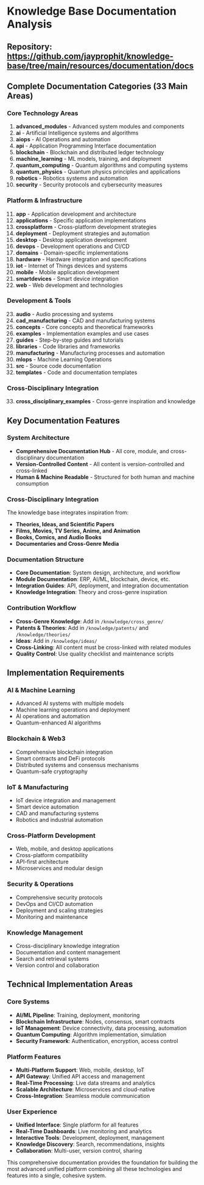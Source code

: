 # Knowledge Base Documentation Analysis

## Repository: https://github.com/jayprophit/knowledge-base/tree/main/resources/documentation/docs

## Complete Documentation Categories (33 Main Areas)

### Core Technology Areas
1. **advanced_modules** - Advanced system modules and components
2. **ai** - Artificial Intelligence systems and algorithms
3. **aiops** - AI Operations and automation
4. **api** - Application Programming Interface documentation
5. **blockchain** - Blockchain and distributed ledger technology
6. **machine_learning** - ML models, training, and deployment
7. **quantum_computing** - Quantum algorithms and computing systems
8. **quantum_physics** - Quantum physics principles and applications
9. **robotics** - Robotics systems and automation
10. **security** - Security protocols and cybersecurity measures

### Platform & Infrastructure
11. **app** - Application development and architecture
12. **applications** - Specific application implementations
13. **crossplatform** - Cross-platform development strategies
14. **deployment** - Deployment strategies and automation
15. **desktop** - Desktop application development
16. **devops** - Development operations and CI/CD
17. **domains** - Domain-specific implementations
18. **hardware** - Hardware integration and specifications
19. **iot** - Internet of Things devices and systems
20. **mobile** - Mobile application development
21. **smartdevices** - Smart device integration
22. **web** - Web development and technologies

### Development & Tools
23. **audio** - Audio processing and systems
24. **cad_manufacturing** - CAD and manufacturing systems
25. **concepts** - Core concepts and theoretical frameworks
26. **examples** - Implementation examples and use cases
27. **guides** - Step-by-step guides and tutorials
28. **libraries** - Code libraries and frameworks
29. **manufacturing** - Manufacturing processes and automation
30. **mlops** - Machine Learning Operations
31. **src** - Source code documentation
32. **templates** - Code and documentation templates

### Cross-Disciplinary Integration
33. **cross_disciplinary_examples** - Cross-genre inspiration and knowledge

## Key Documentation Features

### System Architecture
- **Comprehensive Documentation Hub** - All core, module, and cross-disciplinary documentation
- **Version-Controlled Content** - All content is version-controlled and cross-linked
- **Human & Machine Readable** - Structured for both human and machine consumption

### Cross-Disciplinary Integration
The knowledge base integrates inspiration from:
- **Theories, Ideas, and Scientific Papers**
- **Films, Movies, TV Series, Anime, and Animation**
- **Books, Comics, and Audio Books**
- **Documentaries and Cross-Genre Media**

### Documentation Structure
- **Core Documentation**: System design, architecture, and workflow
- **Module Documentation**: ERP, AI/ML, blockchain, device, etc.
- **Integration Guides**: API, deployment, and integration documentation
- **Knowledge Integration**: Theory and cross-genre inspiration

### Contribution Workflow
- **Cross-Genre Knowledge**: Add in `/knowledge/cross_genre/`
- **Patents & Theories**: Add in `/knowledge/patents/` and `/knowledge/theories/`
- **Ideas**: Add in `/knowledge/ideas/`
- **Cross-Linking**: All content must be cross-linked with related modules
- **Quality Control**: Use quality checklist and maintenance scripts

## Implementation Requirements

### AI & Machine Learning
- Advanced AI systems with multiple models
- Machine learning operations and deployment
- AI operations and automation
- Quantum-enhanced AI algorithms

### Blockchain & Web3
- Comprehensive blockchain integration
- Smart contracts and DeFi protocols
- Distributed systems and consensus mechanisms
- Quantum-safe cryptography

### IoT & Manufacturing
- IoT device integration and management
- Smart device automation
- CAD and manufacturing systems
- Robotics and industrial automation

### Cross-Platform Development
- Web, mobile, and desktop applications
- Cross-platform compatibility
- API-first architecture
- Microservices and modular design

### Security & Operations
- Comprehensive security protocols
- DevOps and CI/CD automation
- Deployment and scaling strategies
- Monitoring and maintenance

### Knowledge Management
- Cross-disciplinary knowledge integration
- Documentation and content management
- Search and retrieval systems
- Version control and collaboration

## Technical Implementation Areas

### Core Systems
- **AI/ML Pipeline**: Training, deployment, monitoring
- **Blockchain Infrastructure**: Nodes, consensus, smart contracts
- **IoT Management**: Device connectivity, data processing, automation
- **Quantum Computing**: Algorithm implementation, simulation
- **Security Framework**: Authentication, encryption, access control

### Platform Features
- **Multi-Platform Support**: Web, mobile, desktop, IoT
- **API Gateway**: Unified API access and management
- **Real-Time Processing**: Live data streams and analytics
- **Scalable Architecture**: Microservices and cloud-native
- **Cross-Integration**: Seamless module communication

### User Experience
- **Unified Interface**: Single platform for all features
- **Real-Time Dashboards**: Live monitoring and analytics
- **Interactive Tools**: Development, deployment, management
- **Knowledge Discovery**: Search, recommendations, insights
- **Collaboration**: Multi-user, version control, sharing

This comprehensive documentation provides the foundation for building the most advanced unified platform combining all these technologies and features into a single, cohesive system.


